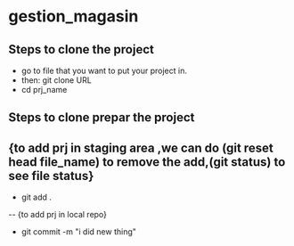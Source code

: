 # gestion_magasin
## Steps to clone the project
- go to file that you want to put your project in.
- then: git clone URL
- cd prj_name

## Steps to clone prepar the project
## {to add prj in staging area ,we can do (git reset head file_name) to remove the add,(git status) to see file status}
- git add .

-- {to add prj in local repo}
- git commit -m "i did new thing"

